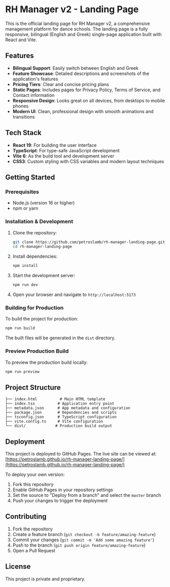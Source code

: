 # RH Manager v2 - Landing Page

This is the official landing page for RH Manager v2, a comprehensive management platform for dance schools. The landing page is a fully responsive, bilingual (English and Greek) single-page application built with React and Vite.

## Features

- **Bilingual Support**: Easily switch between English and Greek
- **Feature Showcase**: Detailed descriptions and screenshots of the application's features
- **Pricing Tiers**: Clear and concise pricing plans
- **Static Pages**: Includes pages for Privacy Policy, Terms of Service, and Contact information
- **Responsive Design**: Looks great on all devices, from desktops to mobile phones
- **Modern UI**: Clean, professional design with smooth animations and transitions

## Tech Stack

- **React 19**: For building the user interface
- **TypeScript**: For type-safe JavaScript development
- **Vite 6**: As the build tool and development server
- **CSS3**: Custom styling with CSS variables and modern layout techniques

## Getting Started

### Prerequisites

- Node.js (version 16 or higher)
- npm or yarn

### Installation & Development

1. Clone the repository:
   ```bash
   git clone https://github.com/petroslamb/rh-manager-landing-page.git
   cd rh-manager-landing-page
   ```

2. Install dependencies:
   ```bash
   npm install
   ```

3. Start the development server:
   ```bash
   npm run dev
   ```

4. Open your browser and navigate to `http://localhost:5173`

### Building for Production

To build the project for production:

```bash
npm run build
```

The built files will be generated in the `dist` directory.

### Preview Production Build

To preview the production build locally:

```bash
npm run preview
```

## Project Structure

```
├── index.html          # Main HTML template
├── index.tsx          # Application entry point
├── metadata.json      # App metadata and configuration
├── package.json       # Dependencies and scripts
├── tsconfig.json      # TypeScript configuration
├── vite.config.ts     # Vite configuration
└── dist/             # Production build output
```

## Deployment

This project is deployed to GitHub Pages. The live site can be viewed at:
[https://petroslamb.github.io/rh-manager-landing-page/](https://petroslamb.github.io/rh-manager-landing-page/)

To deploy your own version:
1. Fork this repository
2. Enable GitHub Pages in your repository settings
3. Set the source to "Deploy from a branch" and select the `master` branch
4. Push your changes to trigger the deployment

## Contributing

1. Fork the repository
2. Create a feature branch (`git checkout -b feature/amazing-feature`)
3. Commit your changes (`git commit -m 'Add some amazing feature'`)
4. Push to the branch (`git push origin feature/amazing-feature`)
5. Open a Pull Request

## License

This project is private and proprietary.
